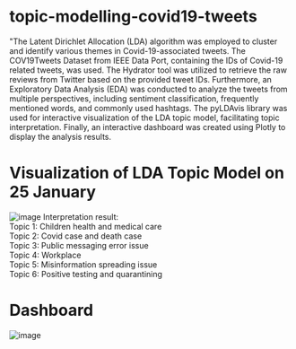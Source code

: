 # topic-modelling-covid19-tweets
"The Latent Dirichlet Allocation (LDA) algorithm was employed to cluster and identify various themes in Covid-19-associated tweets. The COV19Tweets Dataset from IEEE Data Port, containing the IDs of Covid-19 related tweets, was used. The Hydrator tool was utilized to retrieve the raw reviews from Twitter based on the provided tweet IDs. Furthermore, an Exploratory Data Analysis (EDA) was conducted to analyze the tweets from multiple perspectives, including sentiment classification, frequently mentioned words, and commonly used hashtags. The pyLDAvis library was used for interactive visualization of the LDA topic model, facilitating topic interpretation. Finally, an interactive dashboard was created using Plotly to display the analysis results.

# Visualization of LDA Topic Model on 25 January 
![image](https://github.com/angelineyap1015/topic-modelling-covid19-tweets/assets/75348693/b5896413-4f4d-4b25-9bb5-022f49614d8a)
Interpretation result: <br>
Topic 1: Children health and medical care <br>
Topic 2: Covid case and death case <br>
Topic 3: Public messaging error issue <br>
Topic 4: Workplace <br>
Topic 5: Misinformation spreading issue <br>
Topic 6: Positive testing and quarantining <br>

# Dashboard 
![image](https://github.com/angelineyap1015/topic-modelling-covid19-tweets/assets/75348693/d4b4a8c0-9aa0-4cf5-ac71-2d6cc9471778)
